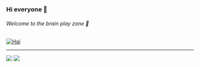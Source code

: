 ### Hi everyone 👋
###### Welcome to the brain play zone  :brain:

<p><a href="https://github.com/argadeva"><img src="https://github-profile-trophy.vercel.app/?username=argadeva&column=6&row=1&margin-w=15&margin-h=15" alt="Hai" /></a></p>
<hr>

![](https://github-readme-stats.vercel.app/api?username=argadeva&&show_icons=true&count_private=true&line_height=40)
![](https://github-readme-stats.vercel.app/api/top-langs/?username=argadeva&hide=html)
